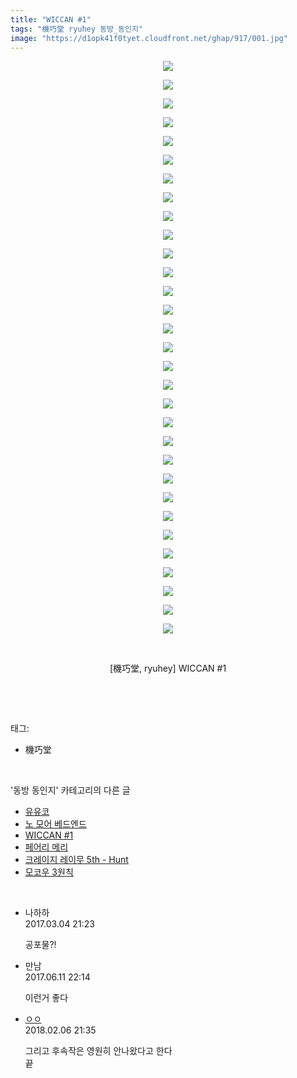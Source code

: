 ```yaml
---
title: "WICCAN #1"
tags: "機巧堂 ryuhey 동방_동인지"
image: "https://d1opk41f0tyet.cloudfront.net/ghap/917/001.jpg"
---
```

<div class="article">
<p style="text-align: center; clear: none; float: none;"><img src="{{ site.imgserver10 }}/ghap/917/001.jpg"/></p>
<p style="text-align: center; clear: none; float: none;"><img src="{{ site.imgserver10 }}/ghap/917/002.jpg"/></p>
<p style="text-align: center; clear: none; float: none;"><img src="{{ site.imgserver10 }}/ghap/917/003.jpg"/></p>
<p style="text-align: center; clear: none; float: none;"><img src="{{ site.imgserver10 }}/ghap/917/004.jpg"/></p>
<p style="text-align: center; clear: none; float: none;"><img src="{{ site.imgserver10 }}/ghap/917/005.jpg"/></p>
<p style="text-align: center; clear: none; float: none;"><img src="{{ site.imgserver10 }}/ghap/917/006.jpg"/></p>
<p style="text-align: center; clear: none; float: none;"><img src="{{ site.imgserver10 }}/ghap/917/007.jpg"/></p>
<p style="text-align: center; clear: none; float: none;"><img src="{{ site.imgserver10 }}/ghap/917/008.jpg"/></p>
<p style="text-align: center; clear: none; float: none;"><img src="{{ site.imgserver10 }}/ghap/917/009.jpg"/></p>
<p style="text-align: center; clear: none; float: none;"><img src="{{ site.imgserver10 }}/ghap/917/010.jpg"/></p>
<p style="text-align: center; clear: none; float: none;"><img src="{{ site.imgserver10 }}/ghap/917/011.jpg"/></p>
<p style="text-align: center; clear: none; float: none;"><img src="{{ site.imgserver10 }}/ghap/917/012.jpg"/></p>
<p style="text-align: center; clear: none; float: none;"><img src="{{ site.imgserver10 }}/ghap/917/013.jpg"/></p>
<p style="text-align: center; clear: none; float: none;"><img src="{{ site.imgserver10 }}/ghap/917/014.jpg"/></p>
<p style="text-align: center; clear: none; float: none;"><img src="{{ site.imgserver10 }}/ghap/917/015.jpg"/></p>
<p style="text-align: center; clear: none; float: none;"><img src="{{ site.imgserver10 }}/ghap/917/016.jpg"/></p>
<p style="text-align: center; clear: none; float: none;"><img src="{{ site.imgserver10 }}/ghap/917/017.jpg"/></p>
<p style="text-align: center; clear: none; float: none;"><img src="{{ site.imgserver10 }}/ghap/917/018.jpg"/></p>
<p style="text-align: center; clear: none; float: none;"><img src="{{ site.imgserver10 }}/ghap/917/019.jpg"/></p>
<p style="text-align: center; clear: none; float: none;"><img src="{{ site.imgserver10 }}/ghap/917/020.jpg"/></p>
<p style="text-align: center; clear: none; float: none;"><img src="{{ site.imgserver10 }}/ghap/917/021.jpg"/></p>
<p style="text-align: center; clear: none; float: none;"><img src="{{ site.imgserver10 }}/ghap/917/022.jpg"/></p>
<p style="text-align: center; clear: none; float: none;"><img src="{{ site.imgserver10 }}/ghap/917/023.jpg"/></p>
<p style="text-align: center; clear: none; float: none;"><img src="{{ site.imgserver10 }}/ghap/917/024.jpg"/></p>
<p style="text-align: center; clear: none; float: none;"><img src="{{ site.imgserver10 }}/ghap/917/025.jpg"/></p>
<p style="text-align: center; clear: none; float: none;"><img src="{{ site.imgserver10 }}/ghap/917/026.jpg"/></p>
<p style="text-align: center; clear: none; float: none;"><img src="{{ site.imgserver10 }}/ghap/917/027.jpg"/></p>
<p style="text-align: center; clear: none; float: none;"><img src="{{ site.imgserver10 }}/ghap/917/028.jpg"/></p>
<p style="text-align: center; clear: none; float: none;"><img src="{{ site.imgserver10 }}/ghap/917/029.jpg"/></p>
<p style="text-align: center; clear: none; float: none;"><img src="{{ site.imgserver10 }}/ghap/917/030.jpg"/></p>
<p style="text-align: center; clear: none; float: none;"><img src="{{ site.imgserver10 }}/ghap/917/031.jpg"/></p>
<p style="text-align: center; clear: none; float: none;"><br/></p>
<p style="text-align: center; clear: none; float: none;">[機巧堂, ryuhey] WICCAN #1</p>
<p><br/></p>
</div><br/>
<div class="tagTrail">
<p>태그: </p>
<ul>
<li>機巧堂</li>
</ul>
</div><br/>
<div class="another">
<p>'동방 동인지' 카테고리의 다른 글</p>
<ul>
<li><a href="/ghap_919">유유코</a></li>
<li><a href="/ghap_918">노 모어 베드엔드</a></li>
<li><a href="/ghap_917">WICCAN #1</a></li>
<li><a href="/ghap_916">페어리 메리</a></li>
<li><a href="/ghap_915">크레이지 레이무 5th - Hunt</a></li>
<li><a href="/ghap_913">모코우 3원칙</a></li>
</ul>
</div><br/>
<div class="cb_module cb_fluid">
<div class="cb_wrt cb_profile">
<div class="comment">
<ul>
<li class="cb_thumb_off" id="comment14931370">
<div class="cb_comment_area">
<div class="cb_info_area">
<div class="cb_section">
<span class="cb_nick_name">나하하</span>
</div>
<div class="cb_section">
<span class="cb_date">2017.03.04 21:23 </span>
</div>
</div>
<div class="cb_dsc_comment">
<p class="cb_dsc">
											공포물?!
										</p>
</div>
</div></li>
<li class="cb_thumb_off" id="comment15011156">
<div class="cb_comment_area">
<div class="cb_info_area">
<div class="cb_section">
<span class="cb_nick_name">만남</span>
</div>
<div class="cb_section">
<span class="cb_date">2017.06.11 22:14 </span>
</div>
</div>
<div class="cb_dsc_comment">
<p class="cb_dsc">
											이런거 좋다
										</p>
</div>
</div></li>
<li class="cb_thumb_off" id="comment15193960">
<div class="cb_comment_area">
<div class="cb_info_area">
<div class="cb_section">
<span class="cb_nick_name"> <a href="http://http:/ㄱㄷ극딧ㅇ7z8au1bh" onclick="return openLinkInNewWindow(this)">ㅇㅇ</a></span>
</div>
<div class="cb_section">
<span class="cb_date">2018.02.06 21:35 </span>
</div>
</div>
<div class="cb_dsc_comment">
<p class="cb_dsc">
											그리고 후속작은 영원히 안나왔다고 한다<br/>
끝
										</p>
</div>
</div></li>
</ul>
</div>
</div><!-- commentList close -->
</div><br/>

